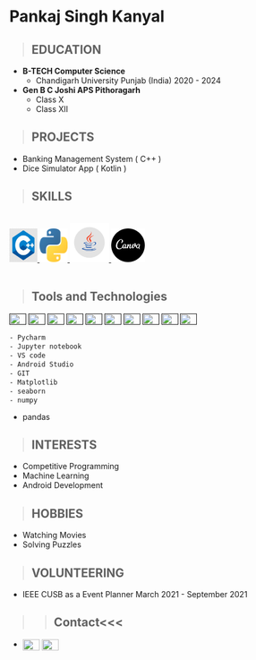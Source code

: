 Pankaj Singh Kanyal
===================

>## EDUCATION

 - **B-TECH Computer Science**
	- Chandigarh University Punjab (India) 2020 - 2024
 - **Gen B C Joshi APS Pithoragarh**
	- Class X  
	- Class XII

>  
>## PROJECTS
-	Banking Management System ( C++ )
-   Dice Simulator App ( Kotlin )

>## SKILLS
<br>
<a href="https://en.wikipedia.org/wiki/C%2B%2B" ><img src="https://raw.githubusercontent.com/pankajsingh016/pankajsingh016.github.io/main/images/C%2B%2Bimage.jpg" height="60" width="50"/>
</a>
<a href="https://en.wikipedia.org/wiki/Python_(programming_language)" ><img src="https://raw.githubusercontent.com/pankajsingh016/pankajsingh016.github.io/main/images/pythonimage.png" height="60" width="50"/>
</a>
<a href="https://en.wikipedia.org/wiki/Java_(programming_language)" ><img src="https://raw.githubusercontent.com/pankajsingh016/pankajsingh016.github.io/main/images/javaimage.png" height="70" width="70"/>
</a>
<a href="https://www.canva.com/q/pro/?utm_source=google_sem&utm_medium=cpc&utm_campaign=in_en_all_pro_rev_conversion_branded-tier1_em&utm_term=REV_IN_EN_CanvaPro_Branded_Tier1_Canva_EM&utm_content=1712_control&gclid=Cj0KCQiA8ICOBhDmARIsAEGI6o1ZIg2LxqxX1_Q0nzfjidSUQ9exxKvoRN6iXkEUaXlJFApDbo8PwOAaArJgEALw_wcB&gclsrc=aw.ds" ><img src="https://raw.githubusercontent.com/pankajsingh016/pankajsingh016.github.io/main/images/canvaimage.png" height="60" width="60"/>
</a>

<br>
<br>

>## Tools and Technologies
<a href="" target="_blank"><img align="center" src="" height="20" width="30" /></a>
<a href="" target="_blank"><img align="center" src="" height="20" width="30" /></a>
<a href="" target="_blank"><img align="center" src="" height="20" width="30" /></a>
<a href="" target="_blank"><img align="center" src="" height="20" width="30" /></a>
<a href="" target="_blank"><img align="center" src="" height="20" width="30" /></a>
<a href="" target="_blank"><img align="center" src="" height="20" width="30" /></a>
<a href="" target="_blank"><img align="center" src="" height="20" width="30" /></a>
<a href="" target="_blank"><img align="center" src="" height="20" width="30" /></a>
<a href="" target="_blank"><img align="center" src="" height="20" width="30" /></a>
<a href="" target="_blank"><img align="center" src="" height="20" width="30" /></a>
	
	- Pycharm
	- Jupyter notebook 
	- VS code 
	- Android Studio
	- GIT
	- Matplotlib
	- seaborn
	- numpy
- pandas

>## INTERESTS
- Competitive Programming
- Machine Learning
- Android Development 

>## HOBBIES
- Watching Movies
- Solving Puzzles

>## VOLUNTEERING

- IEEE CUSB as a Event Planner March 2021 - September 2021

>>## Contact<<<
-  <a href="https://twitter.com/Pankajsingh_016" target="_blank"><img align="center" src="https://cdn.jsdelivr.net/npm/simple-icons@3.0.1/icons/twitter.svg" height="20" width="30" /></a>
<a href="https://www.linkedin.com/in/pankaj-kanyal-2060291b2/" target="_blank"><img align="center" src="https://cdn.jsdelivr.net/npm/simple-icons@3.0.1/icons/linkedin.svg" height="20" width="30" /></a><br>
